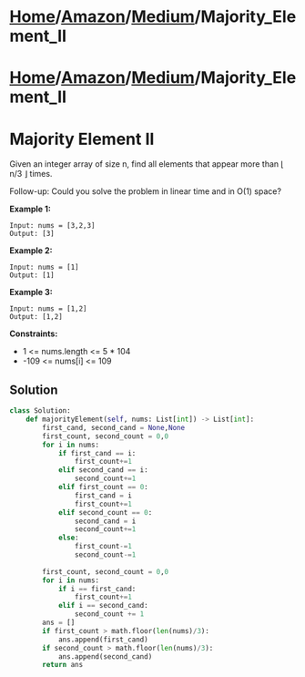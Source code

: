 # [Home](./../../..)/[Amazon](./../..)/[Medium](./..)/Majority_Element_II
# [Home](./../../..)/[Amazon](./../..)/[Medium](./..)/Majority_Element_II
<h1>Majority Element II</h1>

<p>
Given an integer array of size n, find all elements that appear more than ⌊ n/3 ⌋ times.

Follow-up: Could you solve the problem in linear time and in O(1) space?

</p>

<b>Example 1:</b>

    Input: nums = [3,2,3]
    Output: [3]
    
<b>Example 2:</b>

    Input: nums = [1]
    Output: [1]
    
<b>Example 3:</b>

    Input: nums = [1,2]
    Output: [1,2]

<b>Constraints:</b>

- 1 <= nums.length <= 5 * 104
- -109 <= nums[i] <= 109

<h2>Solution</h2>

```python
class Solution:
    def majorityElement(self, nums: List[int]) -> List[int]:
        first_cand, second_cand = None,None
        first_count, second_count = 0,0
        for i in nums:
            if first_cand == i:
                first_count+=1
            elif second_cand == i:
                second_count+=1
            elif first_count == 0:
                first_cand = i
                first_count+=1
            elif second_count == 0:
                second_cand = i
                second_count+=1
            else:
                first_count-=1
                second_count-=1
        
        first_count, second_count = 0,0        
        for i in nums:
            if i == first_cand:
                first_count+=1
            elif i == second_cand:
                second_count += 1
        ans = []
        if first_count > math.floor(len(nums)/3):
            ans.append(first_cand)
        if second_count > math.floor(len(nums)/3):
            ans.append(second_cand)
        return ans
```
